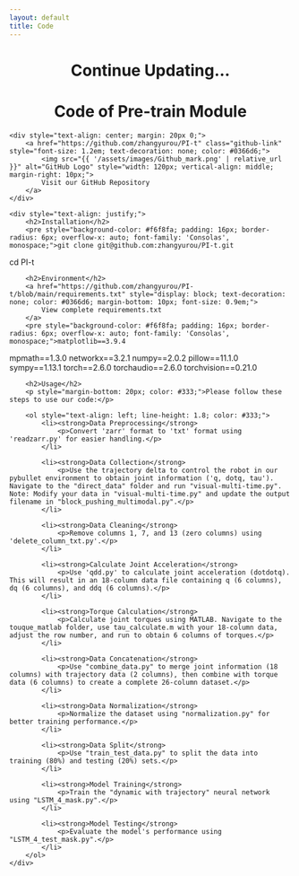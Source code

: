 ```yaml
---
layout: default
title: Code
---
```


<h1 style="text-align: center;">Continue Updating...</h1>

<div style="margin-top: 20px; max-width: 800px; margin: 0 auto;">
    <h1 style="text-align: center;">Code of Pre-train Module</h1>
    
    <div style="text-align: center; margin: 20px 0;">
        <a href="https://github.com/zhangyurou/PI-t" class="github-link" style="font-size: 1.2em; text-decoration: none; color: #0366d6;">
            <img src="{{ '/assets/images/Github_mark.png' | relative_url }}" alt="GitHub Logo" style="width: 120px; vertical-align: middle; margin-right: 10px;">
            Visit our GitHub Repository
        </a>
    </div>

    <div style="text-align: justify;">
        <h2>Installation</h2>
        <pre style="background-color: #f6f8fa; padding: 16px; border-radius: 6px; overflow-x: auto; font-family: 'Consolas', monospace;">git clone git@github.com:zhangyurou/PI-t.git
cd PI-t</pre>

        <h2>Environment</h2>
        <a href="https://github.com/zhangyurou/PI-t/blob/main/requirements.txt" style="display: block; text-decoration: none; color: #0366d6; margin-bottom: 10px; font-size: 0.9em;">
            View complete requirements.txt
        </a>
        <pre style="background-color: #f6f8fa; padding: 16px; border-radius: 6px; overflow-x: auto; font-family: 'Consolas', monospace;">matplotlib==3.9.4
mpmath==1.3.0
networkx==3.2.1
numpy==2.0.2
pillow==11.1.0
sympy==1.13.1
torch==2.6.0
torchaudio==2.6.0
torchvision==0.21.0</pre>

        <h2>Usage</h2>
        <p style="margin-bottom: 20px; color: #333;">Please follow these steps to use our code:</p>
        
        <ol style="text-align: left; line-height: 1.8; color: #333;">
            <li><strong>Data Preprocessing</strong>
                <p>Convert 'zarr' format to 'txt' format using 'readzarr.py' for easier handling.</p>
            </li>

            <li><strong>Data Collection</strong>
                <p>Use the trajectory delta to control the robot in our pybullet environment to obtain joint information ('q, dotq, tau'). Navigate to the "direct_data" folder and run "visual-multi-time.py". Note: Modify your data in "visual-multi-time.py" and update the output filename in "block_pushing_multimodal.py".</p>
            </li>

            <li><strong>Data Cleaning</strong>
                <p>Remove columns 1, 7, and 13 (zero columns) using 'delete_column_txt.py'.</p>
            </li>

            <li><strong>Calculate Joint Acceleration</strong>
                <p>Use 'qdd.py' to calculate joint acceleration (dotdotq). This will result in an 18-column data file containing q (6 columns), dq (6 columns), and ddq (6 columns).</p>
            </li>

            <li><strong>Torque Calculation</strong>
                <p>Calculate joint torques using MATLAB. Navigate to the touque_matlab folder, use tau_calculate.m with your 18-column data, adjust the row number, and run to obtain 6 columns of torques.</p>
            </li>

            <li><strong>Data Concatenation</strong>
                <p>Use "combine_data.py" to merge joint information (18 columns) with trajectory data (2 columns), then combine with torque data (6 columns) to create a complete 26-column dataset.</p>
            </li>

            <li><strong>Data Normalization</strong>
                <p>Normalize the dataset using "normalization.py" for better training performance.</p>
            </li>

            <li><strong>Data Split</strong>
                <p>Use "train_test_data.py" to split the data into training (80%) and testing (20%) sets.</p>
            </li>

            <li><strong>Model Training</strong>
                <p>Train the "dynamic with trajectory" neural network using "LSTM_4_mask.py".</p>
            </li>

            <li><strong>Model Testing</strong>
                <p>Evaluate the model's performance using "LSTM_4_test_mask.py".</p>
            </li>
        </ol>
    </div>
</div>